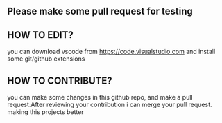 ## Please make some pull request for testing

## HOW TO EDIT?
you can download vscode from https://code.visualstudio.com and install some git/github extensions

## HOW TO CONTRIBUTE?
you can make some changes in this github repo, 
and make a pull request.After reviewing your contribution i can merge your pull request.
making this projects better

